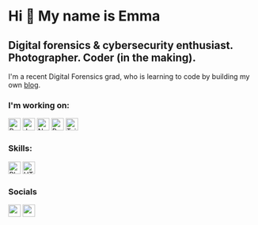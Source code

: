 Hi 👋 My name is Emma
=====================

Digital forensics & cybersecurity enthusiast. Photographer. Coder (in the making).
----------------------------------------------------------------------------------

I'm a recent Digital Forensics grad, who is learning to code by building my own [blog](https://forgottennook.com).

### I'm working on:
<p align="left">
<a href="https://www.python.org/" target="_blank" rel="noreferrer"><img src="https://raw.githubusercontent.com/danielcranney/readme-generator/main/public/icons/skills/python-colored.svg" width="25" height="25" alt="Python" /></a>
<a href="https://developer.mozilla.org/en-US/docs/Web/JavaScript" target="_blank" rel="noreferrer"><img src="https://raw.githubusercontent.com/danielcranney/readme-generator/main/public/icons/skills/javascript-colored.svg" width="25" height="25" alt="JavaScript" /></a>
<a href="https://nextjs.org/docs" target="_blank" rel="noreferrer"><img src="https://raw.githubusercontent.com/danielcranney/readme-generator/main/public/icons/skills/nextjs-colored.svg" width="25" height="25" alt="NextJs" /></a>
<a href="https://reactjs.org/" target="_blank" rel="noreferrer"><img src="https://raw.githubusercontent.com/danielcranney/readme-generator/main/public/icons/skills/react-colored.svg" width="25" height="25" alt="React" /></a>
<a href="https://tailwindcss.com/" target="_blank" rel="noreferrer"><img src="https://raw.githubusercontent.com/danielcranney/readme-generator/main/public/icons/skills/tailwindcss-colored.svg" width="25" height="25" alt="TailwindCSS" /></a>
</p>
                    
### Skills:
<a href="https://www.adobe.com/uk/products/photoshop.html" target="_blank" rel="noreferrer"><img src="https://raw.githubusercontent.com/danielcranney/readme-generator/main/public/icons/skills/photoshop-colored.svg" width="25" height="25" alt="Photoshop" /></a>
<img src="https://raw.githubusercontent.com/danielcranney/readme-generator/main/public/icons/skills/html5-colored.svg" width="25" height="25" alt="HTML5" />

### Socials             
<p align="left">
  <img src="https://raw.githubusercontent.com/danielcranney/readme-generator/main/public/icons/socials/github.svg" width="25" height="25" /> 
  <img src="https://raw.githubusercontent.com/danielcranney/readme-generator/main/public/icons/socials/linkedin.svg" width="25" height="25" /></p>
